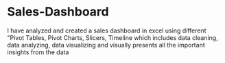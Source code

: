 # Sales-Dashboard
I have analyzed and created a sales dashboard in excel using different "Pivot Tables, Pivot Charts, Slicers, Timeline which includes data cleaning, data analyzing, data visualizing and visually presents all the important insights from the data
